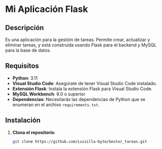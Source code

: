 # Mi Aplicación Flask

## Descripción

Es una aplicación para la gestión de tareas. Permite crear, actualizar y eliminar tareas, y está construida usando Flask para el backend y MySQL para la base de datos.

## Requisitos

- **Python**: 3.11
- **Visual Studio Code**: Asegúrate de tener Visual Studio Code instalado.
- **Extensión Flask**: Instala la extensión Flask para Visual Studio Code.
- **MySQL Workbench**: 8.0 o superior
- **Dependencias**: Necesitarás las dependencias de Python que se enumeran en el archivo `requirements.txt`.

## Instalación

1. **Clona el repositorio**:

   ```bash
   git clone https://github.com/Luisilla-byte/Gestor_tareas.git

